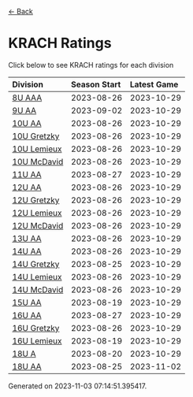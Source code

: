 [<- Back](../readme.md)
# KRACH Ratings
Click below to see KRACH ratings for each division

| Division | Season Start | Latest Game |
| :-- | :-- | :-- |
| [8U AAA](8U-AAA-ratings.md) | 2023-08-26 | 2023-10-29 |
| [9U AA](9U-AA-ratings.md) | 2023-09-02 | 2023-10-29 |
| [10U AA](10U-AA-ratings.md) | 2023-08-26 | 2023-10-29 |
| [10U Gretzky](10U-Gretzky-ratings.md) | 2023-08-26 | 2023-10-29 |
| [10U Lemieux](10U-Lemieux-ratings.md) | 2023-08-26 | 2023-10-29 |
| [10U McDavid](10U-McDavid-ratings.md) | 2023-08-26 | 2023-10-29 |
| [11U AA](11U-AA-ratings.md) | 2023-08-27 | 2023-10-29 |
| [12U AA](12U-AA-ratings.md) | 2023-08-26 | 2023-10-29 |
| [12U Gretzky](12U-Gretzky-ratings.md) | 2023-08-26 | 2023-10-29 |
| [12U Lemieux](12U-Lemieux-ratings.md) | 2023-08-26 | 2023-10-29 |
| [12U McDavid](12U-McDavid-ratings.md) | 2023-08-26 | 2023-10-29 |
| [13U AA](13U-AA-ratings.md) | 2023-08-26 | 2023-10-29 |
| [14U AA](14U-AA-ratings.md) | 2023-08-26 | 2023-10-29 |
| [14U Gretzky](14U-Gretzky-ratings.md) | 2023-08-25 | 2023-10-29 |
| [14U Lemieux](14U-Lemieux-ratings.md) | 2023-08-26 | 2023-10-29 |
| [14U McDavid](14U-McDavid-ratings.md) | 2023-08-26 | 2023-10-29 |
| [15U AA](15U-AA-ratings.md) | 2023-08-19 | 2023-10-29 |
| [16U AA](16U-AA-ratings.md) | 2023-08-27 | 2023-10-29 |
| [16U Gretzky](16U-Gretzky-ratings.md) | 2023-08-26 | 2023-10-29 |
| [16U Lemieux](16U-Lemieux-ratings.md) | 2023-08-19 | 2023-10-29 |
| [18U A](18U-A-ratings.md) | 2023-08-20 | 2023-10-29 |
| [18U AA](18U-AA-ratings.md) | 2023-08-25 | 2023-11-02 |

Generated on 2023-11-03 07:14:51.395417.
